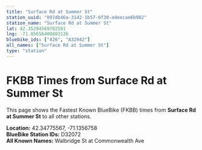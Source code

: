 ```yaml
---
title: "Surface Rd at Summer St"
station_uuid: "097db46a-3142-1b57-6f30-adeecae6b982"
station_name: "Surface Rd at Summer St"
lat: 42.35294569782581
lng: -71.05656400803126
bluebike_ids: ["426", "A32042"]
all_names: ["Surface Rd at Summer St"]
type: "station"
---
```


# FKBB Times from Surface Rd at Summer St

This page shows the Fastest Known BlueBike (FKBB) times from **Surface Rd at Summer St** to all other stations.

**Location:** 42.34775567, -71.1356758  
**BlueBike Station IDs:** D32072  
**All Known Names:** Walbridge St at Commonwealth Ave

